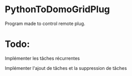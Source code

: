# PythonToDomoGridPlug
Program made to control remote plug.

# Todo:
Implémenter les tâches récurrentes

Implémenter l'ajout de tâches et la suppression de tâches
